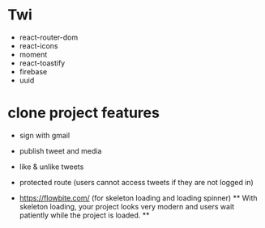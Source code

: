 # Twi

- react-router-dom
- react-icons
- moment
- react-toastify
- firebase
- uuid

# clone project features

- sign with gmail
- publish tweet and media
- like & unlike tweets
- protected route (users cannot access tweets if they are not logged in)

- https://flowbite.com/ (for skeleton loading and loading spinner)
  ** With skeleton loading, your project looks very modern and users wait patiently while the project is loaded. **
